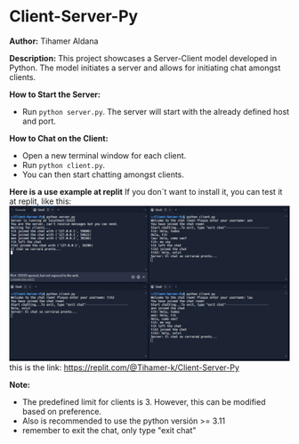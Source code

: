 # Client-Server-Py

**Author:** Tihamer Aldana

**Description:**
This project showcases a Server-Client model developed in Python. The model initiates a server and allows for initiating
chat amongst clients.

**How to Start the Server:**

- Run `python server.py`. The server will start with the already defined host and port.

**How to Chat on the Client:**

- Open a new terminal window for each client.
- Run `python client.py`.
- You can then start chatting amongst clients.

**Here is a use example at replit**
If you don´t want to install it, you can test it at replit, like this:
![img.png](img.png)
this is the link:
https://replit.com/@Tihamer-k/Client-Server-Py


**Note:**

- The predefined limit for clients is 3. However, this can be modified based on preference.
- Also is recommended to use the python versión >= 3.11
- remember to exit the chat, only type "exit chat"
